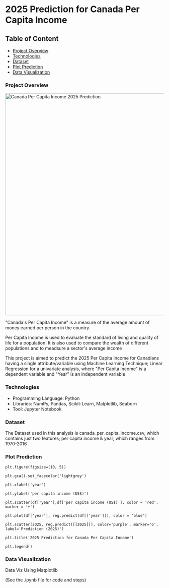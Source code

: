 # 2025 Prediction for Canada Per Capita Income

## Table of Content

- [Project Overview](#project-overview)
- [Technologies](#technologies)
- [Dataset](#dataset)
- [Plot Prediction](#plot-prediction)
- [Data Visualization](#data-visualization)

### Project Overview

<img width="704" alt="Canada Per Capita Income 2025 Prediction" src="https://github.com/user-attachments/assets/a0282af5-cff6-4495-83bd-c8d3b895e824" />

"Canada's Per Capita Income" is a measure of the average amount of money earned per person in the country.

Per Capita Income is used to evaluate the standard of living and quality of life for a population. 
It is also used to compare the wealth of different populations and to meadsure a sector's average income

This project is aimed to predict the 2025 Per Capita Income for Canadians having a single attribute/variable using Machine Learning Technique; Linear Regression for a univariate analysis, where "Per Capita Income" is a dependent variable and "Year" is an independent variable

### Technologies

- Programming Language: Python
- Libraries: NumPy, Pandas, Scikit-Learn, Matplotlib, Seaborn
- Tool: Jupyter Notebook

### Dataset

The Dataset used in this analysis is canada_per_capita_income.csv, which contains just two features; per capita income & year, which ranges from 1970-2016

### Plot Prediction

    plt.figure(figsize=(10, 5))
    
    plt.gca().set_facecolor('lightgrey')
    
    plt.xlabel('year')
    
    plt.ylabel('per capita income (US$)')
    
    plt.scatter(df['year'],df['per capita income (US$)'], color = 'red', marker = '+')
    
    plt.plot(df['year'], reg.predict(df[['year']]), color = 'blue')
    
    plt.scatter(2025, reg.predict([[2025]]), color='purple', marker='o', label='Prediction (2025)')
    
    plt.title('2025 Prediction for Canada Per Capita Income')
    
    plt.legend()

### Data Visualization

Data Viz Using Matplotlib

(See the .ipynb file for code and steps)
